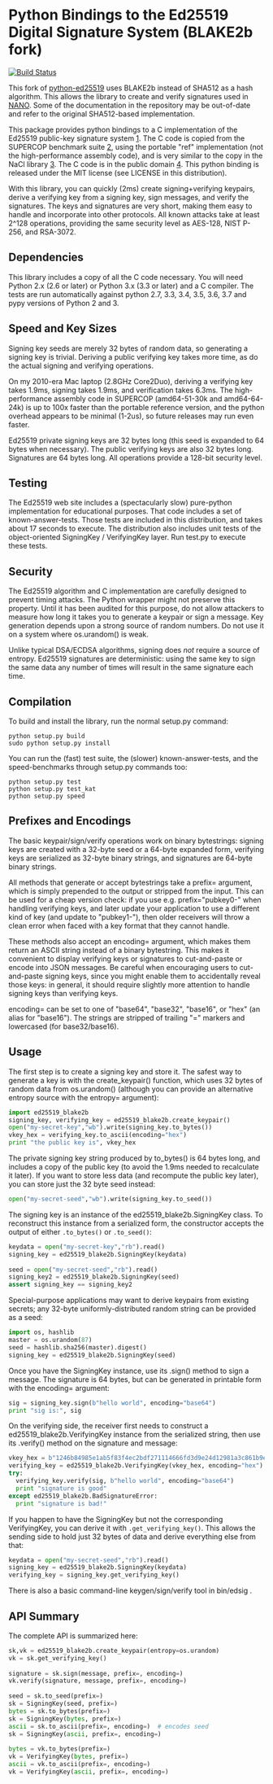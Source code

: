 Python Bindings to the Ed25519 Digital Signature System (BLAKE2b fork)
======================================================================

[![Build Status](https://travis-ci.org/Matoking/python-ed25519-blake2b.png?branch=master)](https://travis-ci.org/Matoking/python-ed25519-blake2b)

This fork of [python-ed25519](https://github.com/warner/python-ed25519)
uses BLAKE2b instead of SHA512 as a hash algorithm. This allows the library
to create and verify signatures used in [NANO](https://nano.org). Some of the
documentation in the repository may be out-of-date and refer to the
original SHA512-based implementation.

This package provides python bindings to a C implementation of the Ed25519
public-key signature system [1][]. The C code is copied from the SUPERCOP
benchmark suite [2][], using the portable "ref" implementation (not the
high-performance assembly code), and is very similar to the copy in the NaCl
library [3][]. The C code is in the public domain [4][]. This python binding
is released under the MIT license (see LICENSE in this distribution).

With this library, you can quickly (2ms) create signing+verifying keypairs,
derive a verifying key from a signing key, sign messages, and verify the
signatures. The keys and signatures are very short, making them easy to
handle and incorporate into other protocols. All known attacks take at least
2^128 operations, providing the same security level as AES-128, NIST P-256,
and RSA-3072.


## Dependencies

This library includes a copy of all the C code necessary. You will need
Python 2.x (2.6 or later) or Python 3.x (3.3 or later) and a C compiler. The
tests are run automatically against python 2.7, 3.3, 3.4, 3.5, 3.6, 3.7 and pypy
versions of Python 2 and 3.


## Speed and Key Sizes

Signing key seeds are merely 32 bytes of random data, so generating a signing
key is trivial. Deriving a public verifying key takes more time, as do the
actual signing and verifying operations.

On my 2010-era Mac laptop (2.8GHz Core2Duo), deriving a verifying key takes
1.9ms, signing takes 1.9ms, and verification takes 6.3ms. The
high-performance assembly code in SUPERCOP (amd64-51-30k and amd64-64-24k) is
up to 100x faster than the portable reference version, and the python
overhead appears to be minimal (1-2us), so future releases may run even
faster.

Ed25519 private signing keys are 32 bytes long (this seed is expanded to 64
bytes when necessary). The public verifying keys are also 32 bytes long.
Signatures are 64 bytes long. All operations provide a 128-bit security
level.


## Testing

The Ed25519 web site includes a (spectacularly slow) pure-python
implementation for educational purposes. That code includes a set of
known-answer-tests. Those tests are included in this distribution, and takes
about 17 seconds to execute. The distribution also includes unit tests of the
object-oriented SigningKey / VerifyingKey layer. Run test.py to execute these
tests.


## Security

The Ed25519 algorithm and C implementation are carefully designed to prevent
timing attacks. The Python wrapper might not preserve this property. Until it
has been audited for this purpose, do not allow attackers to measure how long
it takes you to generate a keypair or sign a message. Key generation depends
upon a strong source of random numbers. Do not use it on a system where
os.urandom() is weak.

Unlike typical DSA/ECDSA algorithms, signing does *not* require a source of
entropy. Ed25519 signatures are deterministic: using the same key to sign the
same data any number of times will result in the same signature each time.


## Compilation

To build and install the library, run the normal setup.py command:

```
python setup.py build
sudo python setup.py install
```

You can run the (fast) test suite, the (slower) known-answer-tests, and the
speed-benchmarks through setup.py commands too:

```
python setup.py test
python setup.py test_kat
python setup.py speed
```

## Prefixes and Encodings

The basic keypair/sign/verify operations work on binary bytestrings: signing
keys are created with a 32-byte seed or a 64-byte expanded form, verifying
keys are serialized as 32-byte binary strings, and signatures are 64-byte
binary strings.

All methods that generate or accept bytestrings take a prefix= argument,
which is simply prepended to the output or stripped from the input. This can
be used for a cheap version check: if you use e.g. prefix="pubkey0-" when
handling verifying keys, and later update your application to use a different
kind of key (and update to "pubkey1-"), then older receivers will throw a
clean error when faced with a key format that they cannot handle.

These methods also accept an encoding= argument, which makes them return an
ASCII string instead of a binary bytestring. This makes it convenient to
display verifying keys or signatures to cut-and-paste or encode into JSON
messages. Be careful when encouraging users to cut-and-paste signing keys,
since you might enable them to accidentally reveal those keys: in general, it
should require slightly more attention to handle signing keys than verifying
keys.

encoding= can be set to one of "base64", "base32", "base16", or "hex" (an
alias for "base16"). The strings are stripped of trailing "=" markers and
lowercased (for base32/base16).


## Usage

The first step is to create a signing key and store it. The safest way to
generate a key is with the create_keypair() function, which uses 32 bytes of
random data from os.urandom() (although you can provide an alternative
entropy source with the entropy= argument):

```python
import ed25519_blake2b
signing_key, verifying_key = ed25519_blake2b.create_keypair()
open("my-secret-key","wb").write(signing_key.to_bytes())
vkey_hex = verifying_key.to_ascii(encoding="hex")
print "the public key is", vkey_hex
```

The private signing key string produced by to_bytes() is 64 bytes long, and
includes a copy of the public key (to avoid the 1.9ms needed to recalculate
it later). If you want to store less data (and recompute the public key
later), you can store just the 32 byte seed instead:

```python
open("my-secret-seed","wb").write(signing_key.to_seed())
```

The signing key is an instance of the ed25519_blake2b.SigningKey class. To
reconstruct this instance from a serialized form, the constructor accepts the
output of either `.to_bytes()` or `.to_seed()`:

```python
keydata = open("my-secret-key","rb").read()
signing_key = ed25519_blake2b.SigningKey(keydata)
 
seed = open("my-secret-seed","rb").read()
signing_key2 = ed25519_blake2b.SigningKey(seed)
assert signing_key == signing_key2
```

Special-purpose applications may want to derive keypairs from existing
secrets; any 32-byte uniformly-distributed random string can be provided as a
seed:

```python
import os, hashlib
master = os.urandom(87)
seed = hashlib.sha256(master).digest()
signing_key = ed25519_blake2b.SigningKey(seed)
```

Once you have the SigningKey instance, use its .sign() method to sign a
message. The signature is 64 bytes, but can be generated in printable form
with the encoding= argument:

```python
sig = signing_key.sign(b"hello world", encoding="base64")
print "sig is:", sig
```

On the verifying side, the receiver first needs to construct a
ed25519_blake2b.VerifyingKey instance from the serialized string, then use its
.verify() method on the signature and message:

```python
vkey_hex = b"1246b84985e1ab5f83f4ec2bdf271114666fd3d9e24d12981a3c861b9ed523c6"
verifying_key = ed25519_blake2b.VerifyingKey(vkey_hex, encoding="hex")
try:
  verifying_key.verify(sig, b"hello world", encoding="base64")
  print "signature is good"
except ed25519_blake2b.BadSignatureError:
  print "signature is bad!"
```

If you happen to have the SigningKey but not the corresponding VerifyingKey,
you can derive it with `.get_verifying_key()`. This allows the sending side to
hold just 32 bytes of data and derive everything else from that:

```python
keydata = open("my-secret-seed","rb").read()
signing_key = ed25519_blake2b.SigningKey(keydata)
verifying_key = signing_key.get_verifying_key()
```

There is also a basic command-line keygen/sign/verify tool in bin/edsig .


## API Summary

The complete API is summarized here:

```python
sk,vk = ed25519_blake2b.create_keypair(entropy=os.urandom)
vk = sk.get_verifying_key()
 
signature = sk.sign(message, prefix=, encoding=)
vk.verify(signature, message, prefix=, encoding=)
 
seed = sk.to_seed(prefix=)
sk = SigningKey(seed, prefix=)
bytes = sk.to_bytes(prefix=)
sk = SigningKey(bytes, prefix=)
ascii = sk.to_ascii(prefix=, encoding=)  # encodes seed
sk = SigningKey(ascii, prefix=, encoding=)
 
bytes = vk.to_bytes(prefix=)
vk = VerifyingKey(bytes, prefix=)
ascii = vk.to_ascii(prefix=, encoding=)
vk = VerifyingKey(ascii, prefix=, encoding=)
```




[1]: http://ed25519.cr.yp.to/
[2]: http://bench.cr.yp.to/supercop.html
[3]: http://nacl.cr.yp.to/
[4]: http://ed25519.cr.yp.to/software.html
